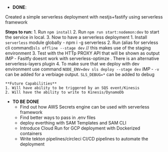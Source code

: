 -   **DONE**:

Created a simple serverless deployment with nestjs+fastify using serverless framework

**Steps to run:** 1. Run `npm install` 2. Run `npm run start:nodemon:dev` to start the service in local. 3. Now to have a serverless deployment 1. Install `serverless` module globally - npm i -g serverless 2. Run (alias for servless cli command)`sls offline --stage dev` // this makes use of the staging environment 3. Test with the HTTp PROXY API that will be shown as output
_IMP_ - Fasitfy doesnt work with serverless-optimze . There is an alternative serverless-layers plugin 4. To make sure that we deploy with dev environment use command `NODE_ENV=dev sls deploy --stage dev`
_IMP_ - `-v` can be added for a verbiage output. `SLS_DEBUG=*` can be added to debug

    **Future Capabilities**
    1. Will have ability to be triggered by an SQS event/Kinesis
    2. Will have the ability to write to Kinesis/DynamoDb

-   **TO BE DONE**
    -   Find out how AWS Secrets engine can be used with serverless framework
    -   Find better ways to pass in .env files
    -   deploy everthing with SAM Templates and SAM CLI
    -   Introduce Cloud Run for GCP deployment with Dockerized containers
    -   Write tekton pipelines/circleci CI/CD pipelines to automate the deployment

